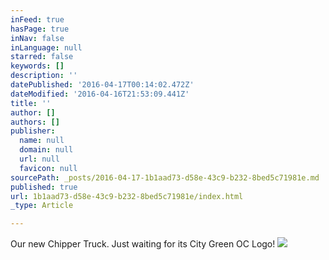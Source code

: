 ```yaml
---
inFeed: true
hasPage: true
inNav: false
inLanguage: null
starred: false
keywords: []
description: ''
datePublished: '2016-04-17T00:14:02.472Z'
dateModified: '2016-04-16T21:53:09.441Z'
title: ''
author: []
authors: []
publisher:
  name: null
  domain: null
  url: null
  favicon: null
sourcePath: _posts/2016-04-17-1b1aad73-d58e-43c9-b232-8bed5c71981e.md
published: true
url: 1b1aad73-d58e-43c9-b232-8bed5c71981e/index.html
_type: Article

---
```

Our new Chipper Truck. Just waiting for its City Green OC Logo!
![](https://the-grid-user-content.s3-us-west-2.amazonaws.com/95c342a0-f043-4103-8fb8-4b70066725b7.jpg)